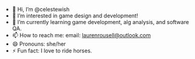 - 👋 Hi, I’m @celestewish
- 👀 I’m interested in game design and development!
- 🌱 I’m currently learning game development, alg analysis, and software QA.
- 📫 How to reach me: email: laurenrousell@outlook.com
- 😄 Pronouns: she/her
- ⚡ Fun fact: I love to ride horses.

<!---
celestewish/celestewish is a ✨ special ✨ repository because its `README.md` (this file) appears on your GitHub profile.
You can click the Preview link to take a look at your changes.
--->
